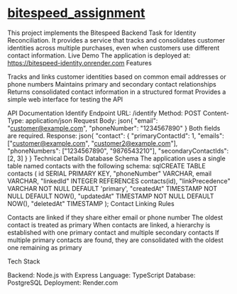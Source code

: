 # [bitespeed_assignment](https://bitespeed-assignment-hq8h.onrender.com/)
This project implements the Bitespeed Backend Task for Identity Reconciliation. It provides a service that tracks and consolidates customer identities across multiple purchases, even when customers use different contact information.
Live Demo
The application is deployed at: https://bitespeed-identity.onrender.com
Features

Tracks and links customer identities based on common email addresses or phone numbers
Maintains primary and secondary contact relationships
Returns consolidated contact information in a structured format
Provides a simple web interface for testing the API

API Documentation
Identify Endpoint
URL: /identify
Method: POST
Content-Type: application/json
Request Body:
json{
  "email": "customer@example.com",
  "phoneNumber": "1234567890"
}
Both fields are required.
Response:
json{
  "contact": {
    "primaryContactId": 1,
    "emails": ["customer@example.com", "customer2@example.com"],
    "phoneNumbers": ["1234567890", "9876543210"],
    "secondaryContactIds": [2, 3]
  }
}
Technical Details
Database Schema
The application uses a single table named contacts with the following schema:
sqlCREATE TABLE contacts (
  id SERIAL PRIMARY KEY,
  "phoneNumber" VARCHAR,
  email VARCHAR,
  "linkedId" INTEGER REFERENCES contacts(id),
  "linkPrecedence" VARCHAR NOT NULL DEFAULT 'primary',
  "createdAt" TIMESTAMP NOT NULL DEFAULT NOW(),
  "updatedAt" TIMESTAMP NOT NULL DEFAULT NOW(),
  "deletedAt" TIMESTAMP
);
Contact Linking Rules

Contacts are linked if they share either email or phone number
The oldest contact is treated as primary
When contacts are linked, a hierarchy is established with one primary contact and multiple secondary contacts
If multiple primary contacts are found, they are consolidated with the oldest one remaining as primary

Tech Stack

Backend: Node.js with Express
Language: TypeScript
Database: PostgreSQL
Deployment: Render.com
